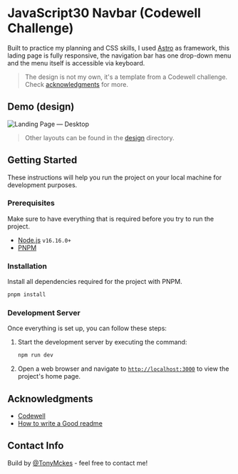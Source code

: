 # JavaScript30 Navbar (Codewell Challenge)

Built to practice my planning and CSS skills, I used [Astro](https://astro.build/) as framework, this lading page is fully responsive, the navigation bar has one drop-down menu and the menu itself is accessible via keyboard.

> The design is not my own, it's a template from a Codewell challenge. Check [acknowledgments](#acknowledgments) for more.

## Demo (design)

![Landing Page — Desktop](./design/Landing%20Page%20%E2%80%94%20Desktop.png)

> Other layouts can be found in the [design](./design) directory.

## Getting Started

These instructions will help you run the project on your local machine for development purposes.

### Prerequisites

Make sure to have everything that is required before you try to run the project.

- [Node.js](https://nodejs.org/en/download/) `v16.16.0+`
- [PNPM](https://pnpm.io/installation)

### Installation

Install all dependencies required for the project with PNPM.

```bash
pnpm install
```

### Development Server

Once everything is set up, you can follow these steps:

1. Start the development server by executing the command:

   ```bash
   npm run dev
   ```

2. Open a web browser and navigate to [`http://localhost:3000`](https://localhost:3000/) to view the project's home page.

## Acknowledgments

- [Codewell](https://www.codewell.cc/)
- [How to write a Good readme](https://bulldogjob.com/news/449-how-to-write-a-good-readme-for-your-github-project)

## Contact Info

Build by [@TonyMckes](https://tonymckes.vercel.app/) - feel free to contact me!
